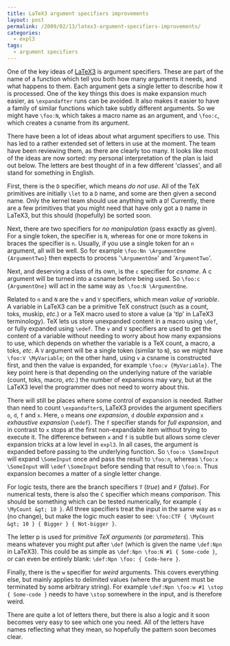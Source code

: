 ```yaml
---
title: LaTeX3 argument specifiers improvements
layout: post
permalink: /2009/02/13/latex3-argument-specifiers-improvements/
categories:
  - expl3
tags:
  - argument specifiers
---
```

One of the key ideas of [LaTeX3](https://www.latex-project.org/latex3.html) is argument specifiers. These are part of the name of a function which tell you both how many arguments it needs, and what happens to them. Each argument gets a single letter to describe how it is processed. One of the key things this does is make expansion much easier, as `\expandafter` runs can be avoided. It also makes it easier to have a family of similar functions which take subtly different arguments. So we might have `\foo:N`, which takes a macro name as an argument, and `\foo:c`, which creates a csname from its argument.

There have been a lot of ideas about what argument specifiers to use. This has led to a rather extended set of letters in use at the moment. The team have been reviewing them, as there are clearly too many. It looks like most of the ideas are now sorted: my personal interpretation of the plan is laid out below. The letters are best thought of in a few different 'classes', and all stand for something in English.

First, there is the `D` specifier, which means _do not use_. All of the TeX primitives are initially `\let` to a `D` name, and some are then given a second name. Only the kernel team should use anything with a `D`! Currently, there are a few primitives that you might need that have only got a `D` name in LaTeX3, but this should (hopefully) be sorted soon.

Next, there are two specifiers for _no manipulation_ (pass exactly as given). For a single token, the specifier is `N`, whereas for one or more tokens in braces the specifier is `n`. Usually, if you use a single token for an `n` argument, all will be well. So for example `\foo:Nn \ArgumentOne {ArgumentTwo}` then expects to process '`\ArgumentOne`' and '`ArgumentTwo`'.

Next, and deserving a class of its own, is the `c` specifier for _csname_. A c argument will be turned into a csname before being used. So `\foo:c {ArgumentOne}` will act in the same way as` \foo:N \ArgumentOne`.

Related to `n` and `N` are the `v` and `V` specifiers, which mean _value of variable_. A variable in LaTeX3 can be a primitive TeX construct (such as a count, toks, muskip, _etc_.) or a TeX macro used to store a value (a 'tlp' in LaTeX3 terminology). TeX lets us store unexpanded content in a macro using `\def`, or fully expanded using `\edef`. The `v` and `V` specifiers are used to get the content of a variable without needing to worry about how many expansions to use, which depends on whether the variable is a TeX count, a macro, a toks, _etc_. A `V` argument will be a single token (similar to `N`), so we might have `\foo:V \MyVariable`; on the other hand, using `v` a csname is constructed first, and then the value is expanded, for example `\foo:v {MyVariable}`. The key point here is that depending on the underlying nature of the variable (count, toks, macro, _etc_.) the number of expansions may vary, but at the LaTeX3 level the programmer does not need to worry about this.

There will still be places where some control of expansion is needed. Rather than need to count `\expandafter`s, LaTeX3 provides the argument specifiers `o`, `d`, `f` and `x`. Here, `o` means _one expansion_, `d` _double expansion_ and `x` _exhaustive expansion_ (`\edef`). The `f` specifier stands for _full expansion_, and in contrast to `x` stops at the first non-expandable item without trying to execute it. The difference between `x` and `f` is subtle but allows some clever expansion tricks at a low level in `expl3`. In all cases, the argument is expanded before passing to the underlying function. So `\foo:o \SomeInput` will expand `\SomeInput` once and pass the result to `\foo:n`, whereas `\foo:x \SomeInput` will `\edef` `\SomeInput` before sending that result to `\foo:n`. Thus expansion becomes a matter of a single letter change.

For logic tests, there are the branch specifiers `T` (_true_) and `F` (_false_). For numerical tests, there is also the `C` specifier which means _comparison_. This should be something which can be tested numerically, for example `{ \MyCount &gt; 10 }`. All three specifiers treat the input in the same way as `n` (no change), but make the logic much easier to see: `\foo:CTF { \MyCount &gt; 10 } { Bigger } { Not-bigger }`.

The letter p is used for _primitive TeX arguments_ (or _parameters_). This means whatever you might put after `\def` (which is given the name `\def:Npn` in LaTeX3). This could be as simple as `\def:Npn \foo:N #1 { Some-code }`, or can even be entirely blank: `\def:Npn \foo: { Code-here }`.

Finally, there is the `w` specifier for _weird_ arguments. This covers everything else, but mainly applies to delimited values (where the argument must be terminated by some arbitrary string). For example `\def:Npn \foo:w #1 \stop { Some-code }` needs to have `\stop` somewhere in the input, and is therefore weird.

There are quite a lot of letters there, but there is also a logic and it soon becomes very easy to see which one you need. All of the letters have names reflecting what they mean, so hopefully the pattern soon becomes clear.
